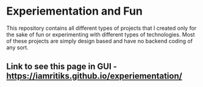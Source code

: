 # Experiementation and Fun
This repository contains all different types of projects that I created only for the sake of fun or experimenting with different types of technologies.
Most of these projects are simply design based and have no backend coding of any sort.

## Link to see this page in GUI - https://iamritiks.github.io/experiementation/
